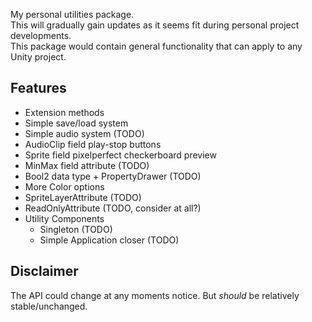 My personal utilities package.  
This will gradually gain updates as it seems fit during personal project developments.  
This package would contain general functionality that can apply to any Unity project.

## Features
  - Extension methods
  - Simple save/load system
  - Simple audio system (TODO)
  - AudioClip field play-stop buttons
  - Sprite field pixelperfect checkerboard preview
  - MinMax field attribute (TODO)
  - Bool2 data type + PropertyDrawer (TODO)
  - More Color options
  - SpriteLayerAttribute (TODO)
  - ReadOnlyAttribute (TODO, consider at all?)
  - Utility Components
    - Singleton (TODO)
    - Simple Application closer (TODO)


## Disclaimer
The API could change at any moments notice. But *should* be relatively stable/unchanged.
